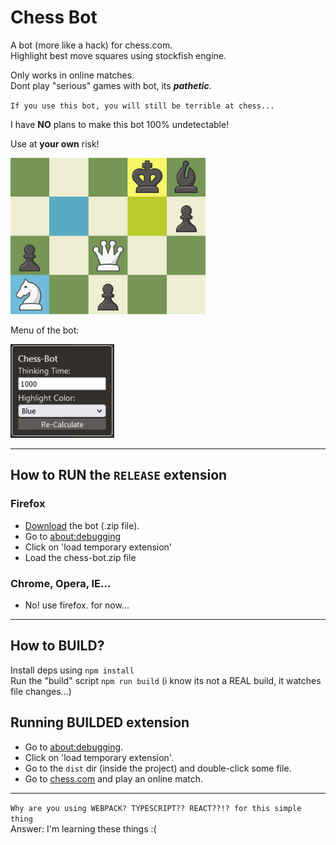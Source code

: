 # Chess Bot

A bot (more like a hack) for chess.com.<br>
Highlight best move squares using stockfish engine.

Only works in online matches.<br>
Dont play "serious" games with bot, its _**pathetic**_.

`If you use this bot, you will still be terrible at chess...`

I have **NO** plans to make this bot 100% undetectable!

Use at **your own** risk!

<img height=250 src="images/banner.png">

Menu of the bot:

<img height=150 src="images/menu.png">

---

## How to RUN the `RELEASE` extension

### Firefox

- [Download](https://github.com/vanflux/chess-bot/releases/download/chess-bot/chess-bot.zip) the bot (.zip file).
- Go to [about:debugging](about:debugging)
- Click on 'load temporary extension'
- Load the chess-bot.zip file

### Chrome, Opera, IE...

- No! use firefox. for now...

---

## How to BUILD?

Install deps using `npm install`<br>
Run the "build" script `npm run build` (i know its not a REAL build, it watches file changes...)

## Running BUILDED extension

- Go to [about:debugging](about:debugging).
- Click on 'load temporary extension'.
- Go to the `dist` dir (inside the project) and double-click some file.
- Go to [chess.com](chess.com) and play an online match.

---

`Why are you using WEBPACK? TYPESCRIPT?? REACT??!? for this simple thing`<br>
Answer: I'm learning these things :(
